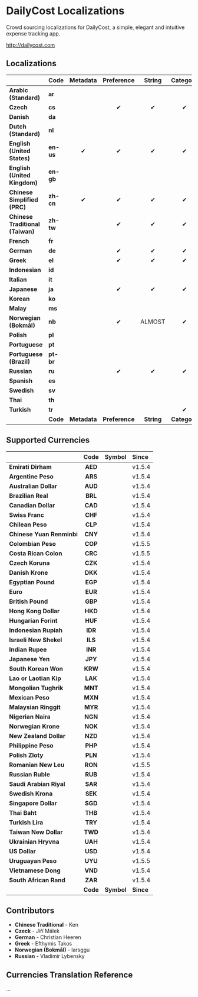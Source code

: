 DailyCost Localizations
=======================

Crowd sourcing localizations for DailyCost, a simple, elegant and intuitive expense tracking app.

http://dailycost.com


## Localizations
|                                   | Code      | Metadata     | Preference     | String     | Category     | Currency     | Since        |
|:----------------------------------|:----------|:------------:|:--------------:|:----------:|:------------:|:------------:|:-------------|
| **Arabic (Standard)**             | **ar**    |              |                |            |              |              |              |
| **Czech**                         | **cs**    |              | &#10004;       | &#10004;   | &#10004;     | &#10004;     | **v1.NEXT**  |
| **Danish**                        | **da**    |              |                |            |              |              |              |
| **Dutch (Standard)**              | **nl**    |              |                |            |              |              |              |
| **English (United States)**       | **en-us** | &#10004;     | &#10004;       | &#10004;   | &#10004;     | &#10004;     | v1.0         |
| **English (United Kingdom)**      | **en-gb** |              |                |            |              |              |              |
| **Chinese Simplified (PRC)**      | **zh-cn** | &#10004;     | &#10004;       | &#10004;   | &#10004;     | ALMOST       | v1.1.0       |
| **Chinese Traditional (Taiwan)**  | **zh-tw** |              | &#10004;       | &#10004;   | &#10004;     | ALMOST       | v1.4.0       |
| **French**                        | **fr**    |              |                |            |              |              |              |
| **German**                        | **de**    |              | &#10004;       | &#10004;   | &#10004;     | MISSING      | v1.5.4       |
| **Greek**                         | **el**    |              | &#10004;       | &#10004;   | &#10004;     | &#10004;     | v1.5.4       |
| **Indonesian**                    | **id**    |              |                |            |              |              |              |
| **Italian**                       | **it**    |              |                |            |              |              |              |
| **Japanese**                      | **ja**    |              | &#10004;       | &#10004;   | &#10004;     | ALMOST       | v1.4.0       |
| **Korean**                        | **ko**    |              |                |            |              |              |              |
| **Malay**                         | **ms**    |              |                |            |              |              |              |
| **Norwegian (Bokmål)**            | **nb**    |              | &#10004;       | ALMOST     | &#10004;     | MISSING      | **v1.NEXT**  |
| **Polish**                        | **pl**    |              |                |            |              |              |              |
| **Portuguese**                    | **pt**    |              |                |            |              |              |              |
| **Portuguese (Brazil)**           | **pt-br** |              |                |            |              |              |              |
| **Russian**                       | **ru**    |              | &#10004;       | &#10004;   | &#10004;     | ALMOST       | v1.5.4       |
| **Spanish**                       | **es**    |              |                |            |              |              |              |
| **Swedish**                       | **sv**    |              |                |            |              |              |              |
| **Thai**                          | **th**    |              |                |            |              |              |              |
| **Turkish**                       | **tr**    |              |                |            | &#10004;     |              |              |
|                                   | **Code**  | **Metadata** | **Preference** | **String** | **Category** | **Currency** | **Since**    |


## Supported Currencies
|                                   | Code      | Symbol     | Since          |
|:----------------------------------|:---------:|:-----------|:---------------|
| **Emirati Dirham**                | **AED**   |            | v1.5.4         |
| **Argentine Peso**                | **ARS**   |            | v1.5.4         |
| **Australian Dollar**             | **AUD**   |            | v1.5.4         |
| **Brazilian Real**                | **BRL**   |            | v1.5.4         |
| **Canadian Dollar**               | **CAD**   |            | v1.5.4         |
| **Swiss Franc**                   | **CHF**   |            | v1.5.4         |
| **Chilean Peso**                  | **CLP**   |            | v1.5.4         |
| **Chinese Yuan Renminbi**         | **CNY**   |            | v1.5.4         |
| **Colombian Peso**                | **COP**   |            | v1.5.5         |
| **Costa Rican Colon**             | **CRC**   |            | v1.5.5         |
| **Czech Koruna**                  | **CZK**   |            | v1.5.4         |
| **Danish Krone**                  | **DKK**   |            | v1.5.4         |
| **Egyptian Pound**                | **EGP**   |            | v1.5.4         |
| **Euro**                          | **EUR**   |            | v1.5.4         |
| **British Pound**                 | **GBP**   |            | v1.5.4         |
| **Hong Kong Dollar**              | **HKD**   |            | v1.5.4         |
| **Hungarian Forint**              | **HUF**   |            | v1.5.4         |
| **Indonesian Rupiah**             | **IDR**   |            | v1.5.4         |
| **Israeli New Shekel**            | **ILS**   |            | v1.5.4         |
| **Indian Rupee**                  | **INR**   |            | v1.5.4         |
| **Japanese Yen**                  | **JPY**   |            | v1.5.4         |
| **South Korean Won**              | **KRW**   |            | v1.5.4         |
| **Lao or Laotian Kip**            | **LAK**   |            | v1.5.4         |
| **Mongolian Tughrik**             | **MNT**   |            | v1.5.4         |
| **Mexican Peso**                  | **MXN**   |            | v1.5.4         |
| **Malaysian Ringgit**             | **MYR**   |            | v1.5.4         |
| **Nigerian Naira**                | **NGN**   |            | v1.5.4         |
| **Norwegian Krone**               | **NOK**   |            | v1.5.4         |
| **New Zealand Dollar**            | **NZD**   |            | v1.5.4         |
| **Philippine Peso**               | **PHP**   |            | v1.5.4         |
| **Polish Zloty**                  | **PLN**   |            | v1.5.4         |
| **Romanian New Leu**              | **RON**   |            | v1.5.5         |
| **Russian Ruble**                 | **RUB**   |            | v1.5.4         |
| **Saudi Arabian Riyal**           | **SAR**   |            | v1.5.4         |
| **Swedish Krona**                 | **SEK**   |            | v1.5.4         |
| **Singapore Dollar**              | **SGD**   |            | v1.5.4         |
| **Thai Baht**                     | **THB**   |            | v1.5.4         |
| **Turkish Lira**                  | **TRY**   |            | v1.5.4         |
| **Taiwan New Dollar**             | **TWD**   |            | v1.5.4         |
| **Ukrainian Hryvna**              | **UAH**   |            | v1.5.4         |
| **US Dollar**                     | **USD**   |            | v1.5.4         |
| **Uruguayan Peso**                | **UYU**   |            | v1.5.5         |
| **Vietnamese Dong**               | **VND**   |            | v1.5.4         |
| **South African Rand**            | **ZAR**   |            | v1.5.4         |
|                                   | **Code**  | **Symbol** | **Since**      |


## Contributors

* **Chinese Traditional** - Ken
* **Czeck** - Jiří Málek
* **German** - Christian Heeren
* **Greek** - Efthymis Takos
* **Norwegian (Bokmål)** - larsggu
* **Russian** - Vladimir Lybensky

## Currencies Translation Reference
...
